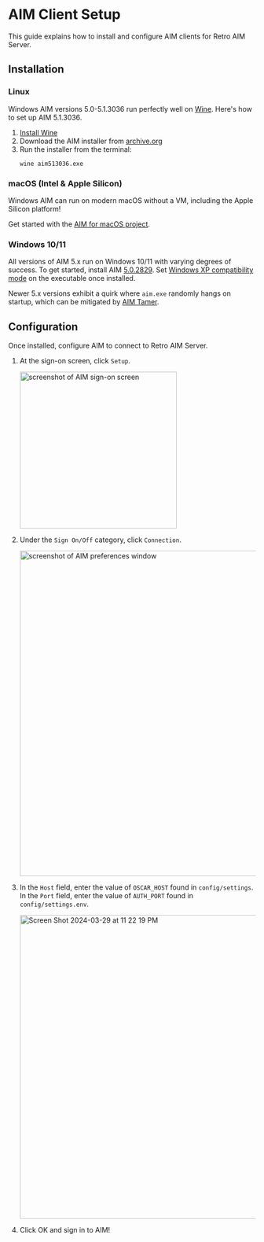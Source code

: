 # AIM Client Setup

This guide explains how to install and configure AIM clients for Retro AIM Server.

## Installation

### Linux

Windows AIM versions 5.0-5.1.3036 run perfectly well on [Wine](https://www.winehq.org/). Here's how to set up AIM
5.1.3036.

1. [Install Wine](https://wiki.winehq.org/Download)
2. Download the AIM installer from [archive.org](https://archive.org/details/aim513036)
3. Run the installer from the terminal:
   ```shell
   wine aim513036.exe
   ```

### macOS (Intel & Apple Silicon)

Windows AIM can run on modern macOS without a VM, including the Apple Silicon platform!

Get started with the [AIM for macOS project](https://github.com/mk6i/aim-for-macos).

### Windows 10/11

All versions of AIM 5.x run on Windows 10/11 with varying degrees of success. To get started, install AIM
[5.0.2829](http://www.oldversion.com/windows/aol-instant-messenger-5-0-2829). Set [Windows XP compatibility mode](https://support.microsoft.com/en-us/windows/make-older-apps-or-programs-compatible-with-windows-783d6dd7-b439-bdb0-0490-54eea0f45938)
on the executable once installed.

Newer 5.x versions exhibit a quirk where `aim.exe` randomly hangs on startup, which can be mitigated by [AIM Tamer](http://iwarg.ddns.net/phoenix/index.php?action=downloads).

## Configuration

Once installed, configure AIM to connect to Retro AIM Server.

1. At the sign-on screen, click `Setup`.
   <p>
      <img width="319" alt="screenshot of AIM sign-on screen" src="https://github.com/mk6i/mkdb/assets/2894330/9e0e743e-e41d-4c45-9e82-d97d7d4325f3">
   </p>
2. Under the `Sign On/Off` category, click `Connection`.
   <p>
      <img width="662" alt="screenshot of AIM preferences window" src="https://github.com/mk6i/mkdb/assets/2894330/c7cfcaa4-8132-4b57-b5c9-7643c99cbda2">
   </p>
3. In the `Host` field, enter the value of `OSCAR_HOST` found in `config/settings`. In the `Port` field, enter the
   value of `AUTH_PORT` found in `config/settings.env`.
   <p>
      <img width="618" alt="Screen Shot 2024-03-29 at 11 22 19 PM" src="https://github.com/mk6i/mkdb/assets/2894330/da17c457-a773-4b82-b4ba-cb81f9a2e085">
   </p>
4. Click OK and sign in to AIM!
